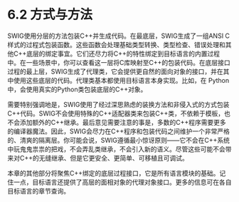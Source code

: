 # 6.2 方式与方法

SWIG使用分层的方法包装C++并生成代码。在最底层，SWIG生成了一组ANSI C样式的过程式包装函数。这些函数会处理基础类型转换、类型检查、错误处理和其他C++底层的绑定事宜。它们还尽力将C++的特性绑定到目标语言的内置过程中。在一些场景中，你可以查看这一层将C库映射至C++的包装代码。在底层接口过程的最上层，SWIG生成了代理类，它会提供更自然的面向对象的接口，并在其中使用这些底层的代码。代理类基本都使用目标语言本身实现。比如，在 Python中，会使用真实的Python类包装底层的C++对象。

需要特别强调地是，SWIG使用了经过深思熟虑的装换方法和非侵入式的方式包装C++代码。SWIG不会使用特殊的C++适配器类来包装C++类，不依赖于模板，也不会添加额外的C++继承。最后意见需要注意的事是，多数的C++程序需要更多的编译器魔法。因此，SWIG会尽力在C++程序和包装代码之间维护一个非常严格的、清爽的隔离层。你可能会说，SWIG遵循最小惊讶原则——它不会在C++系统中玩鬼鬼祟祟的把戏，不会弄乱类继承，不会引入新的语义。尽管这些可能不会带来对C++的无缝继承、但是它更安全、更简单、可移植且可调试。

本章的其他部分将聚焦C++绑定的底层过程接口，它是所有语言模块的基础。记住一点，目标语言还提供了高层的面相对象的代理对象接口。更多的信息可在各自目标语言的章节查询。